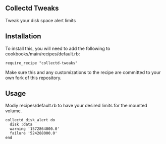 ## Collectd Tweaks

Tweak your disk space alert limits

## Installation

To install this, you will need to add the following to cookbooks/main/recipes/default.rb:

    require_recipe "collectd-tweaks"
    
Make sure this and any customizations to the recipe are committed to your own fork of this 
repository.

## Usage

Modiy recipes/default.rb to have your desired limits for the mounted
volume.

    collectd_disk_alert do
      disk :data
      warning '1572864000.0'
      failure '524288000.0'
    end
